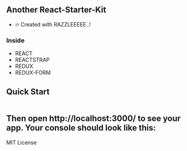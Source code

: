 ## Another React-Starter-Kit
- :fire: Created with RAZZLEEEEE..!

### Inside
- REACT
- REACTSTRAP
- REDUX
- REDUX-FORM

## Quick Start

```bash

```

Then open http://localhost:3000/ to see your app. Your console should look like this:
---
MIT License

